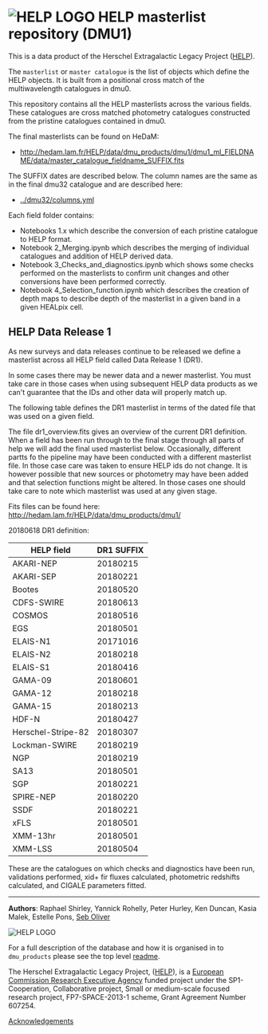 # ![HELP LOGO](https://avatars1.githubusercontent.com/u/7880370?s=75&v=4) HELP masterlist repository (DMU1)


This is a data product of the Herschel Extragalactic Legacy Project ([HELP](http://www.herschel.sussex.ac.uk)). 

The `masterlist` or `master catalogue` is the list of objects which define the HELP objects. It is built from a positional cross match of the multiwavelength catalogues in dmu0.

This repository contains all the HELP masterlists across the various fields. These catalogues are cross matched photometry catalogues constructed from the pristine catalogues contained in dmu0.

The final masterlists can be found on HeDaM:

- http://hedam.lam.fr/HELP/data/dmu_products/dmu1/dmu1_ml_FIELDNAME/data/master_catalogue_fieldname_SUFFIX.fits

The SUFFIX dates are described below. The column names are the same as in the final dmu32 catalogue and are described here:

- [../dmu32/columns.yml](../dmu32/columns.yml)

Each field folder contains: 

- Notebooks 1.x which describe the conversion of each pristine catalogue to HELP format.
- Notebook 2_Merging.ipynb which describes the merging of individual catalogues and addition of HELP derived data.
- Notebook 3_Checks_and_diagnostics.ipynb which shows some checks performed on the masterlists to confirm unit changes and other conversions have been performed correctly.
- Notebook 4_Selection_function.ipynb which describes the creation of depth maps to describe depth of the masterlist in a given band in a given HEALpix cell.


HELP Data Release 1
---------------------------------------

As new surveys and data releases continue to be released we define a masterlist across all HELP field called Data Release 1 (DR1). 

In some cases there may be newer data and a newer masterlist. You must take care in those cases when using subsequent HELP data products as we can't guarantee that the IDs and other data will properly match up.

The following table defines the DR1 masterlist in terms of the dated file that was used on a given field.

The file dr1_overview.fits gives an overview of the current DR1 definition. When a field has been run through to the final stage through all parts of help we will add the final used masterlist below. Occasionally, different partts fo the pipeline may have been conducted with a different masterlist file. In those case care was taken to ensure HELP ids do not change. It is however possible that new sources or photometry may have been added and that selection functions might be altered. In those cases one should take care to note which masterlist was used at any given stage.

Fits files can be found here: http://hedam.lam.fr/HELP/data/dmu_products/dmu1/

20180618 DR1 definition:


 HELP field            |  DR1 SUFFIX
-----------------------|------------------------------------------
AKARI-NEP              | 20180215
AKARI-SEP              | 20180221
Bootes                 | 20180520 
CDFS-SWIRE             | 20180613
COSMOS                 | 20180516
EGS                    | 20180501
ELAIS-N1               | 20171016
ELAIS-N2               | 20180218
ELAIS-S1               | 20180416
GAMA-09                | 20180601
GAMA-12                | 20180218
GAMA-15                | 20180213
HDF-N                  | 20180427
Herschel-Stripe-82     | 20180307
Lockman-SWIRE          | 20180219
NGP                    | 20180219
SA13                   | 20180501
SGP                    | 20180221
SPIRE-NEP              | 20180220
SSDF                   | 20180221
xFLS                   | 20180501
XMM-13hr               | 20180501
XMM-LSS                | 20180504
 
 These are the catalogues on which checks and diagnostics have been run, validations performed, xid+ fir fluxes calculated, photometric redshifts calculated, and CIGALE parameters fitted.
 
 -------------------------------------------------------------------------------

**Authors**: Raphael Shirley, Yannick Rohelly, Peter Hurley, Ken Duncan, Kasia Malek, Estelle Pons, [Seb Oliver](http://www.sussex.ac.uk/profiles/91548)

 ![HELP LOGO](https://avatars1.githubusercontent.com/u/7880370?s=75&v=4)
 
For a full description of the database and how it is organised in to `dmu_products` please see the top level [readme](../readme.md).
 
The Herschel Extragalactic Legacy Project, ([HELP](http://herschel.sussex.ac.uk/)), is a [European Commission Research Executive Agency](https://ec.europa.eu/info/departments/research-executive-agency_en)
funded project under the SP1-Cooperation, Collaborative project, Small or medium-scale focused research project, FP7-SPACE-2013-1 scheme, Grant Agreement
Number 607254.

[Acknowledgements](http://herschel.sussex.ac.uk/acknowledgements)


